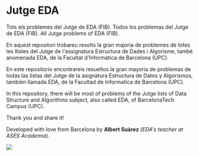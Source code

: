 # Jutge EDA

Tots els problemes del Jutge de EDA (FIB). 
Todos los problemas del Jutge de EDA (FIB).
All Jutge problems of EDA (FIB).

En aquest repositori trobareu resolts la gran majoria de problemes de totes les llistes del Jutge de l'assignatura Estructura de Dades i Algorisme, també anomenada EDA, de la Facultat d'Informàtica de Barcelona (UPC).

En este repositorio encontrareis resueltos la gran mayoria de problemas de todas las listas del Jutge de la asignatura Estructura de Datos y Algorismos, también llamada EDA, de la Facultad de Informatica de Barcelona (UPC).

In this repository, there will be most of problems of the Jutge lists of Data Structure and Algorithms subject, also called EDA, of BarcelonaTech Campus (UPC).

Thank you and share it!

Developed with love from Barcelona by **Albert Suàrez** (*EDA's teacher at ASES Academia*).

![](https://exam.jutge.org/ico/jutge.png)
